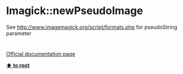 # Imagick::newPseudoImage




<div class="phpcode"><span class="html">
See <a href="http://www.imagemagick.org/script/formats.php" rel="nofollow" target="_blank">http://www.imagemagick.org/script/formats.php</a> for pseudoString parameter</span>
</div>
  

#

[Official documentation page](https://www.php.net/manual/en/imagick.newpseudoimage.php)

**[⬆ to root](/)**